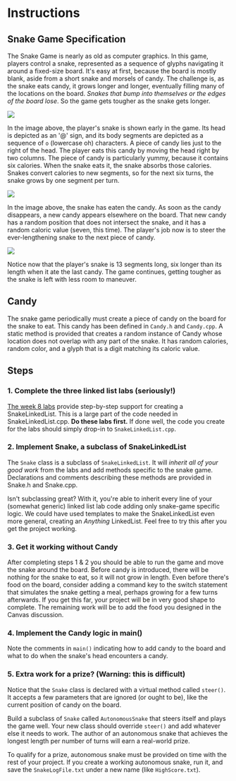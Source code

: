# Instructions  

## Snake Game Specification

The Snake Game is nearly as old as computer graphics. In this game, players control a snake, represented as a sequence of glyphs navigating it around a fixed-size board. It's easy at first, because the board is mostly blank, aside from a short snake and morsels of candy. The challenge is, as the snake eats candy, it grows longer and longer, eventually filling many of the locations on the board. *Snakes that bump into themselves or the edges of the board lose*. So the game gets tougher as the snake gets longer.

![](assets/screenshot1.png)

In the image above, the player's snake is shown early in the game. Its head is depicted as an '@' sign, and its body segments are depicted as a sequence of `o` (lowercase oh) characters. A piece of candy lies just to the right of the head. The player eats this candy by moving the head right by two columns. The piece of candy is particularly yummy, because it contains six calories. When the snake eats it, the snake absorbs those calories. Snakes convert calories to new segments, so for the next six turns, the snake grows by one segment per turn.

![](assets/screenshot2.png)

In the image above, the snake has eaten the candy. As soon as the candy disappears, a new candy appears elsewhere on the board. That new candy has a random position that does not intersect the snake, and it has a random caloric value (seven, this time). The player's job now is to steer the ever-lengthening snake to the next piece of candy.

![](assets/screenshot3.png)

Notice now that the player's snake is 13 segments long, six longer than its length when it ate the last candy. The game continues, getting tougher as the snake is left with less room to maneuver.

## Candy

The snake game periodically must create a piece of candy on the board for the snake to eat. This candy has been defined in `Candy.h` and `Candy.cpp`. A static method is provided that creates a random instance of Candy whose location does not overlap with any part of the snake. It has random calories, random color, and a glyph that is a digit matching its caloric value.


## Steps


### 1. Complete the three linked list labs (seriously!)
[The week 8 labs](https://deanza.instructure.com/courses/33583/assignments/1050403) provide step-by-step support for creating a SnakeLinkedList. This is a large part of the code needed in SnakeLinkedList.cpp. **Do these labs first.** If done well, the code you create for the labs should simply drop-in to `SnakeLinkedList.cpp`.

### 2. Implement Snake, a subclass of SnakeLinkedList
The `Snake` class is a subclass of `SnakeLinkedList`. It will *inherit all of your good work* from the labs and add methods specific to the snake game. Declarations and comments describing these methods are provided in Snake.h and Snake.cpp.

Isn't subclassing great? With it, you're able to inherit every line of your (somewhat generic) linked list lab code adding only snake-game specific logic. We could have used templates to make the SnakeLinkedList even more general, creating an *Anything* LinkedList. Feel free to try this after you get the project working.

### 3. Get it working without Candy
After completing steps 1 & 2 you should be able to run the game and move the snake around the board. Before candy is introduced, there will be nothing for the snake to eat, so it will not grow in length. Even before there's food on the board, consider adding a command key to the switch statement that simulates the snake getting a meal, perhaps growing for a few turns afterwards. If you get this far, your project will be in very good shape to complete. The remaining work will be to add the food you designed in the Canvas discussion.

### 4. Implement the Candy logic in main()

Note the comments in `main()` indicating how to add candy to the board and what to do when the snake's head encounters a candy.


### 5. Extra work for a prize? (Warning: this is difficult)

Notice that the `Snake` class is declared with a virtual method called `steer()`. It accepts a few parameters that are ignored (or ought to be), like the current position of candy on the board.

Build a subclass of `Snake` called `AutonomousSnake` that steers itself and plays the game well. Your new class should override `steer()` and add whatever else it needs to work. The author of an autonomous snake that achieves the longest length per number of turns will earn a real-world prize.

To qualify for a prize, autonomous snake must be provided on time with the rest of your project. If you create a working autonomous snake, run it, and save the `SnakeLogFile.txt` under a new name (like `HighScore.txt`). 
